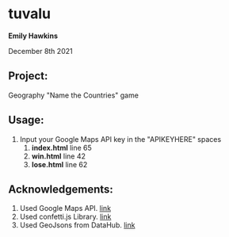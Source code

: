 # tuvalu

**Emily Hawkins**

December 8th 2021

## Project:

Geography "Name the Countries" game

## Usage:

1. Input your Google Maps API key in the "APIKEYHERE" spaces
      1. **index.html** line 65
      2. **win.html** line 42
      3. **lose.html** line 62

## Acknowledgements:

1. Used Google Maps API. [link](https://developers.google.com/maps)
2. Used confetti.js Library. [link](https://www.cssscript.com/confetti-falling-animation/)
3. Used GeoJsons from DataHub. [link](https://datahub.io/core/geo-countries)
